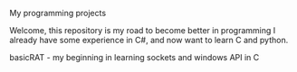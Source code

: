 My programming projects

Welcome, this repository is my road to become better in programming
I already have some experience in C#, and now want to learn C and python.

basicRAT - my beginning in learning sockets and windows API in C
